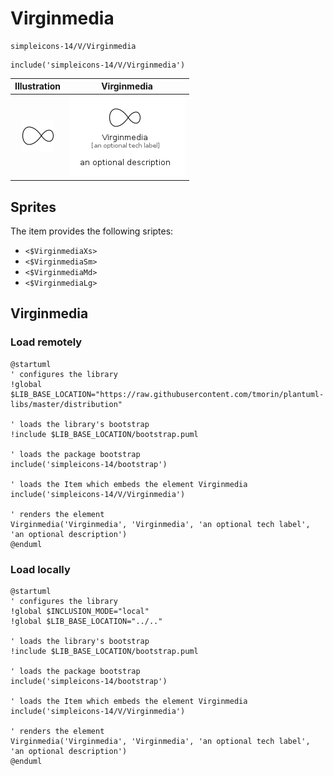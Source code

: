 # Virginmedia


```text
simpleicons-14/V/Virginmedia
```

```text
include('simpleicons-14/V/Virginmedia')
```



| Illustration | Virginmedia |
| :---: | :---: |
| ![illustration for Illustration](../../simpleicons-14/V/Virginmedia.png) | ![illustration for Virginmedia](../../simpleicons-14/V/Virginmedia.Local.png) |



## Sprites
The item provides the following sriptes:

- `<$VirginmediaXs>`
- `<$VirginmediaSm>`
- `<$VirginmediaMd>`
- `<$VirginmediaLg>`





## Virginmedia

### Load remotely
```plantuml
@startuml
' configures the library
!global $LIB_BASE_LOCATION="https://raw.githubusercontent.com/tmorin/plantuml-libs/master/distribution"

' loads the library's bootstrap
!include $LIB_BASE_LOCATION/bootstrap.puml

' loads the package bootstrap
include('simpleicons-14/bootstrap')

' loads the Item which embeds the element Virginmedia
include('simpleicons-14/V/Virginmedia')

' renders the element
Virginmedia('Virginmedia', 'Virginmedia', 'an optional tech label', 'an optional description')
@enduml
```

### Load locally
```plantuml
@startuml
' configures the library
!global $INCLUSION_MODE="local"
!global $LIB_BASE_LOCATION="../.."

' loads the library's bootstrap
!include $LIB_BASE_LOCATION/bootstrap.puml

' loads the package bootstrap
include('simpleicons-14/bootstrap')

' loads the Item which embeds the element Virginmedia
include('simpleicons-14/V/Virginmedia')

' renders the element
Virginmedia('Virginmedia', 'Virginmedia', 'an optional tech label', 'an optional description')
@enduml
```

